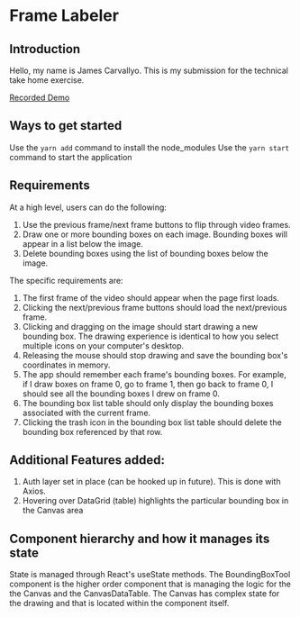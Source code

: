 # Frame Labeler

## Introduction

Hello, my name is James Carvallyo. This is my submission for the technical take home exercise.

[Recorded Demo ](https://www.loom.com/share/207d07f8f0fb478487d42d6d0e827949?sid=2a6b9f66-c9ee-4d90-a240-e3c15be0acaf)

## Ways to get started

Use the `yarn add` command to install the node_modules
Use the `yarn start` command to start the application

## Requirements

At a high level, users can do the following:

1. Use the previous frame/next frame buttons to flip through video frames.
2. Draw one or more bounding boxes on each image. Bounding boxes will appear in a list below the image.
3. Delete bounding boxes using the list of bounding boxes below the image.

The specific requirements are:

1. The first frame of the video should appear when the page first loads.
2. Clicking the next/previous frame buttons should load the next/previous frame.
3. Clicking and dragging on the image should start drawing a new bounding box. The drawing experience is identical to how you select multiple icons on your computer's desktop.
4. Releasing the mouse should stop drawing and save the bounding box's coordinates in memory.
5. The app should remember each frame's bounding boxes. For example, if I draw boxes on frame 0, go to frame 1, then go back to frame 0, I should see all the bounding boxes I drew on frame 0.
6. The bounding box list table should only display the bounding boxes associated with the current frame.
7. Clicking the trash icon in the bounding box list table should delete the bounding box referenced by that row.

## Additional Features added:

1.  Auth layer set in place (can be hooked up in future). This is done with Axios.
2.  Hovering over DataGrid (table) highlights the particular bounding box in the Canvas area

## Component hierarchy and how it manages its state

State is managed through React's useState methods. The BoundingBoxTool component is the higher order component that is managing the logic for the the Canvas and the CanvasDataTable. The Canvas has complex state for the drawing and that is located within the component itself.

